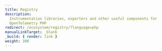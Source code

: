```yaml
---
title: Registry
description:
  Instrumentation libraries, exporters and other useful components for
  OpenTelemetry PHP
redirect: /ecosystem/registry/?language=php
manualLinkTarget: _blank
_build: { render: link }
weight: 300
---
```

